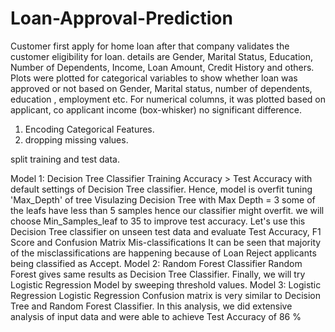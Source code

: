 # Loan-Approval-Prediction
Customer first apply for home loan after that company validates the customer eligibility for loan. 
details are Gender, Marital Status, Education, Number of Dependents, Income, Loan Amount, Credit History and others. 
Plots were plotted for categorical variables to show whether loan was approved or not based on Gender, Marital status, number of dependents, education , employment etc.
For numerical columns, it was plotted based on applicant, co applicant income (box-whisker) no significant difference.
1.	Encoding Categorical Features.
2.	dropping missing values.

split training and test data. 

Model 1:
Decision Tree Classifier
Training Accuracy > Test Accuracy with default settings of Decision Tree classifier. Hence, model is overfit
tuning 'Max_Depth' of tree
Visulazing Decision Tree with Max Depth = 3
some of the leafs have less than 5 samples hence our classifier might overfit.
we will choose Min_Samples_leaf to 35 to improve test accuracy.
Let's use this Decision Tree classifier on unseen test data and evaluate Test Accuracy, F1 Score and Confusion Matrix 
Mis-classifications
It can be seen that majority of the misclassifications are happening because of Loan Reject applicants being classified as Accept.
Model 2: Random Forest Classifier
Random Forest gives same results as Decision Tree Classifier. Finally, we will try Logistic Regression Model by sweeping threshold values.
Model 3: Logistic Regression
Logistic Regression Confusion matrix is very similar to Decision Tree and Random Forest Classifier. In this analysis, we did extensive analysis of input data and were able to achieve Test Accuracy of 86 %
